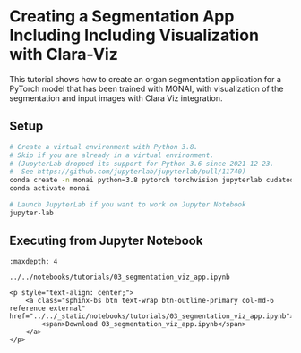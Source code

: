 # Creating a Segmentation App Including Including Visualization with Clara-Viz

This tutorial shows how to create an organ segmentation application for a PyTorch model that has been trained with MONAI, with visualization of the segmentation and input images with Clara Viz integration.

## Setup

```bash
# Create a virtual environment with Python 3.8.
# Skip if you are already in a virtual environment.
# (JupyterLab dropped its support for Python 3.6 since 2021-12-23.
#  See https://github.com/jupyterlab/jupyterlab/pull/11740)
conda create -n monai python=3.8 pytorch torchvision jupyterlab cudatoolkit=11.1 -c pytorch -c conda-forge
conda activate monai

# Launch JupyterLab if you want to work on Jupyter Notebook
jupyter-lab
```

## Executing from Jupyter Notebook

```{toctree}
:maxdepth: 4

../../notebooks/tutorials/03_segmentation_viz_app.ipynb
```

```{raw} html
<p style="text-align: center;">
    <a class="sphinx-bs btn text-wrap btn-outline-primary col-md-6 reference external" href="../../_static/notebooks/tutorials/03_segmentation_viz_app.ipynb">
        <span>Download 03_segmentation_viz_app.ipynb</span>
    </a>
</p>
```